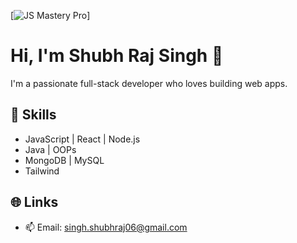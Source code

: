 [![JS Mastery Pro](https://i.postimg.cc/Y24xGvW8/github.png)]

# Hi, I'm Shubh Raj Singh 👋

I'm a passionate full-stack developer who loves building web apps.

## 🚀 Skills
- JavaScript | React | Node.js
- Java | OOPs
- MongoDB | MySQL
- Tailwind

## 🌐 Links
- 📫 Email: singh.shubhraj06@gmail.com
